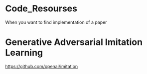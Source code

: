 # Code_Resourses
When you want to find implementation of a paper

# Generative Adversarial Imitation Learning 
https://github.com/openai/imitation
